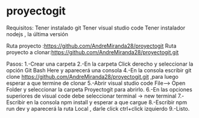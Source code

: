 # proyectogit

Requisitos:
Tener instalado git
Tener visual studio code
Tener instalador nodejs , la última versión

Ruta proyecto :https://github.com/AndreMiranda28/proyectogit 
Ruta proyecto a clonar:https://github.com/AndreMiranda28/proyectogit.git

Pasos:
1.-Crear una carpeta
2.-En la carpeta Click derecho y seleccionar la opción Git Bash Here y aparecerá una consola
4.-En la consola  escribir git clone https://github.com/AndreMiranda28/proyectogit.git ,para luego esperar a que termine de clonar
5.-Abrir visual studio code  File--> Open Folder y seleccionar la carpeta Proyectogit para abrirlo.
6.-En las opciones superiores de visual code debe seleccionar       terminal -> new terminal
7.-Escribir en la consola   npm install y esperar a que cargue
8.-Escribir npm run dev y aparecerá la ruta Local , darle click ctrl+click izquierdo
9.-Listo.
